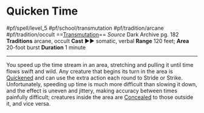 # Quicken Time
#pf/spell/level_5 #pf/school/transmutation #pf/tradition/arcane #pf/tradition/occult
==[Transmutation](../../../Traits/Transmutation.md)==
*Source* Dark Archive pg. 182
**Traditions** arcane, occult
**Cast** ►► somatic, verbal
**Range** 120 feet; **Area** 20-foot burst
**Duration** 1 minute

---
You speed up the time stream in an area, stretching and pulling it until time flows swift and wild. Any creature that begins its turn in the area is [Quickened](../../../Conditions/Quickened.md) and can use the extra action each round to Stride or Strike. Unfortunately, speeding up time is much more difficult than slowing it down, and the effect is uneven and jittery, making accuracy between times painfully difficult; creatures inside the area are [Concealed](../../../Conditions/Concealed.md) to those outside it, and vice versa.